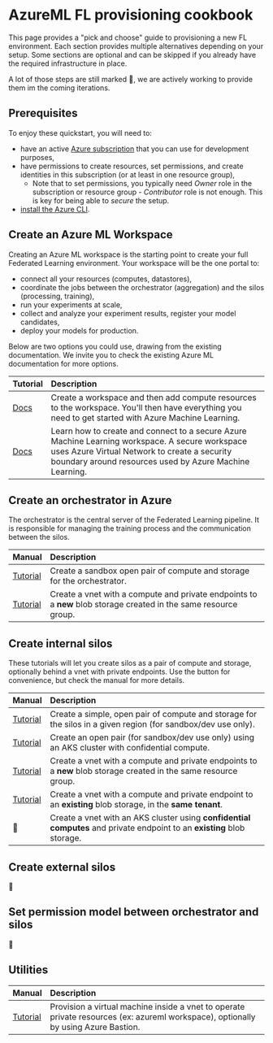 # AzureML FL provisioning cookbook

This page provides a "pick and choose" guide to provisioning a new FL environment. Each section provides multiple alternatives depending on your setup. Some sections are optional and can be skipped if you already have the required infrastructure in place.

A lot of those steps are still marked :construction:, we are actively working to provide them im the coming iterations.

## Prerequisites

To enjoy these quickstart, you will need to:
- have an active [Azure subscription](https://azure.microsoft.com) that you can use for development purposes,
- have permissions to create resources, set permissions, and create identities in this subscription (or at least in one resource group),
  - Note that to set permissions, you typically need _Owner_ role in the subscription or resource group - _Contributor_ role is not enough. This is key for being able to _secure_ the setup.
- [install the Azure CLI](https://learn.microsoft.com/en-us/cli/azure/install-azure-cli).

## Create an Azure ML Workspace

Creating an Azure ML workspace is the starting point to create your full Federated Learning environment. Your workspace will be the one portal to:

- connect all your resources (computes, datastores),
- coordinate the jobs between the orchestrator (aggregation) and the silos (processing, training),
- run your experiments at scale,
- collect and analyze your experiment results, register your model candidates,
- deploy your models for production.

Below are two options you could use, drawing from the existing documentation. We invite you to check the existing Azure ML documentation for more options.

| Tutorial | Description |
| :-- | :-- |
| [Docs](https://learn.microsoft.com/en-us/azure/machine-learning/quickstart-create-resources) | Create a workspace and then add compute resources to the workspace. You'll then have everything you need to get started with Azure Machine Learning. |
| [Docs](https://learn.microsoft.com/en-us/azure/machine-learning/tutorial-create-secure-workspace) | Learn how to create and connect to a secure Azure Machine Learning workspace. A secure workspace uses Azure Virtual Network to create a security boundary around resources used by Azure Machine Learning. |

## Create an orchestrator in Azure

The orchestrator is the central server of the Federated Learning pipeline. It is responsible for managing the training process and the communication between the silos.

| Manual | Description |
| :-- | :-- |
| [Tutorial](./orchestrator_open.md) | Create a sandbox open pair of compute and storage for the orchestrator. |
| [Tutorial](./orchestrator_vnet.md) | Create a vnet with a compute and private endpoints to a **new** blob storage created in the same resource group. |

## Create internal silos

These tutorials will let you create silos as a pair of compute and storage, optionally behind a vnet with private endpoints. Use the button for convenience, but check the manual for more details.

| Manual | Description |
| :-- | :-- |
| [Tutorial](./silo_open.md) | Create a simple, open pair of compute and storage for the silos in a given region (for sandbox/dev use only). |
| [Tutorial](./silo_open_aks_with_cc.md) | Create an open pair (for sandbox/dev use only) using an AKS cluster with confidential compute. |
| [Tutorial](./silo_vnet_newstorage.md) | Create a vnet with a compute and private endpoints to a **new** blob storage created in the same resource group. |
| [Tutorial](./silo_vnet_existingstorage.md) | Create a vnet with a compute and private endpoint to an **existing** blob storage, in the **same tenant**. |
| :construction: | Create a vnet with an AKS cluster using **confidential computes** and private endpoint to an **existing** blob storage. |

## Create external silos

:construction:

## Set permission model between orchestrator and silos

:construction:

## Utilities

| Manual | Description |
| :-- | :-- |
| [Tutorial](./jumpbox_cc.md) | Provision a virtual machine inside a vnet to operate private resources (ex: azureml workspace), optionally by using Azure Bastion. |
